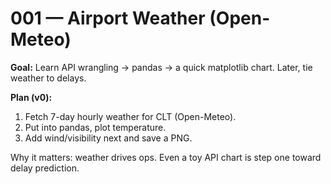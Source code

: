 # 001 — Airport Weather (Open-Meteo)

**Goal:** Learn API wrangling → pandas → a quick matplotlib chart. Later, tie weather to delays.

**Plan (v0):**
1. Fetch 7-day hourly weather for CLT (Open-Meteo).
2. Put into pandas, plot temperature.
3. Add wind/visibility next and save a PNG.

Why it matters: weather drives ops. Even a toy API chart is step one toward delay prediction.
